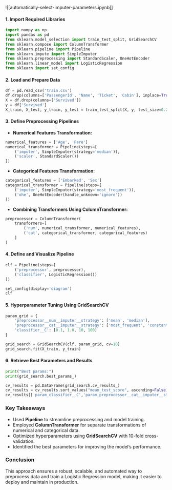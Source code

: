 ![[automatically-select-imputer-parameters.ipynb]]
#### 1. Import Required Libraries

```python
import numpy as np
import pandas as pd
from sklearn.model_selection import train_test_split, GridSearchCV
from sklearn.compose import ColumnTransformer
from sklearn.pipeline import Pipeline
from sklearn.impute import SimpleImputer
from sklearn.preprocessing import StandardScaler, OneHotEncoder
from sklearn.linear_model import LogisticRegression
from sklearn import set_config
```

#### 2. Load and Prepare Data

```python
df = pd.read_csv('train.csv')
df.drop(columns=['PassengerId', 'Name', 'Ticket', 'Cabin'], inplace=True)
X = df.drop(columns=['Survived'])
y = df['Survived']
X_train, X_test, y_train, y_test = train_test_split(X, y, test_size=0.2, random_state=2)
```

#### 3. Define Preprocessing Pipelines

- **Numerical Features Transformation:**

```python
numerical_features = ['Age', 'Fare']
numerical_transformer = Pipeline(steps=[
    ('imputer', SimpleImputer(strategy='median')),
    ('scaler', StandardScaler())
])
```

- **Categorical Features Transformation:**

```python
categorical_features = ['Embarked', 'Sex']
categorical_transformer = Pipeline(steps=[
    ('imputer', SimpleImputer(strategy='most_frequent')),
    ('ohe', OneHotEncoder(handle_unknown='ignore'))
])
```

- **Combining Transformers Using ColumnTransformer:**

```python
preprocessor = ColumnTransformer(
    transformers=[
        ('num', numerical_transformer, numerical_features),
        ('cat', categorical_transformer, categorical_features)
    ]
)
```

#### 4. Define and Visualize Pipeline

```python
clf = Pipeline(steps=[
    ('preprocessor', preprocessor),
    ('classifier', LogisticRegression())
])

set_config(display='diagram')
clf
```

#### 5. Hyperparameter Tuning Using GridSearchCV

```python
param_grid = {
    'preprocessor__num__imputer__strategy': ['mean', 'median'],
    'preprocessor__cat__imputer__strategy': ['most_frequent', 'constant'],
    'classifier__C': [0.1, 1.0, 10, 100]
}

grid_search = GridSearchCV(clf, param_grid, cv=10)
grid_search.fit(X_train, y_train)
```

#### 6. Retrieve Best Parameters and Results

```python
print("Best params:")
print(grid_search.best_params_)

cv_results = pd.DataFrame(grid_search.cv_results_)
cv_results = cv_results.sort_values("mean_test_score", ascending=False)
cv_results[['param_classifier__C','param_preprocessor__cat__imputer__strategy','param_preprocessor__num__imputer__strategy','mean_test_score']]
```

### Key Takeaways

- Used **Pipeline** to streamline preprocessing and model training.
- Employed **ColumnTransformer** for separate transformations of numerical and categorical data.
- Optimized hyperparameters using **GridSearchCV** with 10-fold cross-validation.
- Identified the best parameters for improving the model’s performance.

### Conclusion

This approach ensures a robust, scalable, and automated way to preprocess data and train a Logistic Regression model, making it easier to deploy and maintain in production.